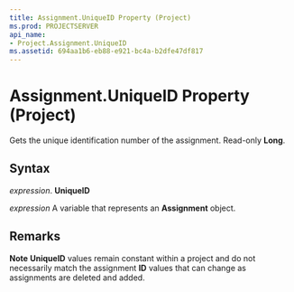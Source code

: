 ```yaml
---
title: Assignment.UniqueID Property (Project)
ms.prod: PROJECTSERVER
api_name:
- Project.Assignment.UniqueID
ms.assetid: 694aa1b6-eb88-e921-bc4a-b2dfe47df817
---
```



# Assignment.UniqueID Property (Project)

Gets the unique identification number of the assignment. Read-only  **Long**.


## Syntax

 _expression_. **UniqueID**

 _expression_ A variable that represents an **Assignment** object.


## Remarks




 **Note**   **UniqueID** values remain constant within a project and do not necessarily match the assignment **ID** values that can change as assignments are deleted and added.


